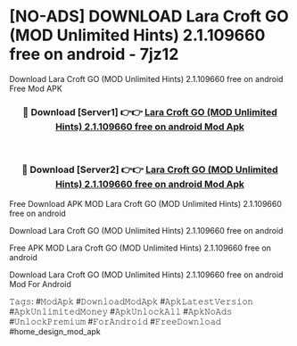 # [NO-ADS] DOWNLOAD Lara Croft GO (MOD Unlimited Hints) 2.1.109660 free on android - 7jz12
Download Lara Croft GO (MOD Unlimited Hints) 2.1.109660 free on android Free Mod APK

<div align="center">
<h3>🔴 Download [Server1] 👉👉 <a href="https://apk-comot.site?title=Lara_Croft_GO_(MOD_Unlimited_Hints)_2.1.109660_free_on_android">Lara Croft GO (MOD Unlimited Hints) 2.1.109660 free on android Mod Apk</a></h3><br>

<h3>🔴 Download [Server2] 👉👉 <a href="https://apk-comot.site?title=Lara_Croft_GO_(MOD_Unlimited_Hints)_2.1.109660_free_on_android">Lara Croft GO (MOD Unlimited Hints) 2.1.109660 free on android Mod Apk</a></h3>
</div>


Free Download APK MOD Lara Croft GO (MOD Unlimited Hints) 2.1.109660 free on android

Download Lara Croft GO (MOD Unlimited Hints) 2.1.109660 free on android 

Free APK MOD Lara Croft GO (MOD Unlimited Hints) 2.1.109660 free on android 

Download Lara Croft GO (MOD Unlimited Hints) 2.1.109660 free on android Mod For Android

𝚃𝚊𝚐𝚜: #𝙼𝚘𝚍𝙰𝚙𝚔 #𝙳𝚘𝚠𝚗𝚕𝚘𝚊𝚍𝙼𝚘𝚍𝙰𝚙𝚔 #𝙰𝚙𝚔𝙻𝚊𝚝𝚎𝚜𝚝𝚅𝚎𝚛𝚜𝚒𝚘𝚗 #𝙰𝚙𝚔𝚄𝚗𝚕𝚒𝚖𝚒𝚝𝚎𝚍𝙼𝚘𝚗𝚎𝚢 #𝙰𝚙𝚔𝚄𝚗𝚕𝚘𝚌𝚔𝙰𝚕𝚕 #𝙰𝚙𝚔𝙽𝚘𝙰𝚍𝚜 #𝚄𝚗𝚕𝚘𝚌𝚔𝙿𝚛𝚎𝚖𝚒𝚞𝚖 #𝙵𝚘𝚛𝙰𝚗𝚍𝚛𝚘𝚒𝚍 #𝙵𝚛𝚎𝚎𝙳𝚘𝚠𝚗𝚕𝚘𝚊𝚍 #home_design_mod_apk